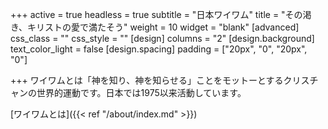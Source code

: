 +++
active = true
headless = true
subtitle = "日本ワイワム"
title = "その渇き、キリストの愛で満たそう"
weight = 10
widget = "blank"
[advanced]
css_class = ""
css_style = ""
[design]
columns = "2"
[design.background]
text_color_light = false
[design.spacing]
padding = ["20px", "0", "20px", "0"]

+++
ワイワムとは「神を知り、神を知らせる」ことをモットーとするクリスチャンの世界的運動です。日本では1975以来活動しています。

\[ワイワムとは\]({{< ref "/about/index.md" >}})